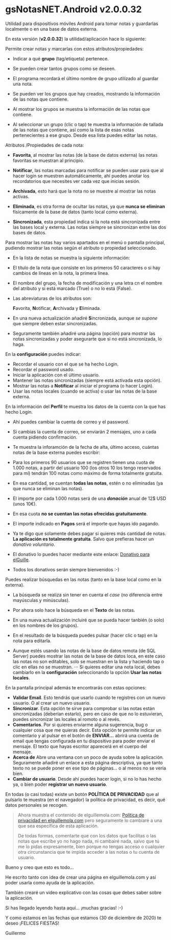 # gsNotasNET.Android v2.0.0.32
Utilidad para dispositivos móviles Android para tomar notas y guardarlas localmente o en una base de datos externa.

En esta versión (**v2.0.0.32**) la utilidad/aplicación hace lo siguiente:

Permite crear notas y marcarlas con estos atributos/propiedades:

* Indicar a qué **grupo** (tag/etiqueta) pertenece.

* Se pueden crear tantos grupos como se deseen.

* El programa recordará el último nombre de grupo utilizado al guardar una nota.

* Se pueden ver los grupos que hay creados, mostrando la información de las notas que contiene.

* Al mostrar los grupos se muestra la información de las notas que contiene.

* Al seleccionar un grupo (clic o tap) te muestra la información de tallada de las notas que contiene, así como la lista de esas notas pertenecientes a ese grupo. Desde esa lista puedes editar las notas.


Atributos /Propiedades de cada nota:

* **Favorita**, al mostrar las notas (de la base de datos externa) las notas favoritas se muestran al principio.

* **Notificar**, las notas marcadas para notificar se pueden usar para que al hacer login se muestren automáticamente, ahí puedes anotar los recordatorios que necesites ver cada vez que inicias sesión.

* **Archivada**, esto hará que la nota no se muestre al mostrar las notas activas.

* **Eliminada**, es otra forma de ocultar las notas, ya que **nunca se eliminan** físicamente de la base de datos (tanto local como externa).

* **Sincronizada**, esta propiedad indica si la nota está sincronizada entre las bases local y externa. Las notas siempre se sincronizan entre las dos bases de datos.


Para mostrar las notas hay varios apartados en el menú o pantalla principal, pudiendo mostrar las notas según el atributo o propiedad seleccionado.

* En la lista de notas se muestra la siguiente información:

* El título de la nota que consiste en los primeros 50 caracteres o si hay cambios de líneas en la nota, la primera línea.

* El nombre del grupo, la fecha de modificación y una letra cn el nombre del atributo y si está marcado (True) o no lo está (False).

* Las abreviaturas de los atributos son:

   **F**avorita, **N**otificar, **A**rchivada y **E**liminada.

* En una nueva actualización añadiré **S**incronizada, aunque _se supone_ que siempre deben estar sincronizadas.

* Seguramente también añadiré una página (opción) para mostrar las notas sincronizadas y poder asegurarte que si no está sincronizada, lo haga.


En la **configuración** puedes indicar:

* Recordar el usuario con el que se ha hecho Login.
* Recordar el password usado.
* Iniciar la aplicación con el último usuario.
* Mantener las notas sincronizadas (siempre está activada esta opción).
* Mostrar las notas a **Notificar** al iniciar el programa (o hacer Login).
* Usar las notas locales (cuando se activa) o usar las notas de la base externa.


En la información del **Perfil** te muestra los datos de la cuenta con la que has hecho Login.

+ Ahí puedes cambiar la cuenta de correo y el password.

+ Si cambias la cuenta de correo, se enviarán 2 mensajes, uno a cada cuenta pidiendo confirmación.
+ Te muestra la inforamción de la fecha de alta, último acceso, cuántas notas de la base externa puedes escribir:
+ Para los primeros 90 usuarios que se registren tienen una cuota de 1.000 notas, a partir del usuario 100 (los otros 10 los tengo reservados para mí) tendrán 100 notas como máximo de forma totalmente gratuita.
+ En esa cantidad, se cuentan **todas las notas**, estén o no eliminadas (ya que nunca se eliminan las notas).
+ El importe por cada 1.000 notas será de una **_donación_** anual de 12$ USD (unos 10€). 
+ En esa cuota **no se cuentan las notas ofrecidas gratuitamente**.
+ El importe indicado en **Pagos** será el importe que hayas ido pagando.
+ Ya te digo que solamente debes pagar si quieres más cantidad de notas. **La aplicación es totalmente gratuita**. Salvo que prefieras hacer un _donativo voluntario_.
+ El donativo lo puedes hacer mediante este enlace: [Donativo para elGuille](https://www.paypal.com/donate?token=WBZOeXqlea5enl-OaI8HmUvFhUla47934oYB8N9VGDUHSlKViVP7BDVIEP_cuttlmrwvkPnMMa_AQqxo).
+ Todos los donativos serán siempre bienvenidos :-) 


Puedes realizar búsquedas en las notas (tanto en la base local como en la externa).

* La búsqueda se realiza sin tener en cuenta el _case_ (no diferencia entre mayúsculas y minúsculas).
* Por ahora solo hace la búsqueda en el **Texto** de las notas.
* En una nueva actualización incluiré que se pueda hacer tanbién (o solo) en los nombres de los grupos).
* En el resultado de la búsqueda puedes pulsar (hacer clic o tap) en la nota para editarla.

* Aunque estés usando las notas de la base de datos remota (de SQL Server) puedes mostrar las notas de la base de datos loca, en este caso las notas no son editables, solo se muestran en la lista y haciendo tap o clic en ellas no se muestran.
⋅⋅⋅ Si quieres editar una nota local, debes cambiarlo en la **configuración** seleccionando la opción **Usar las notas locales**.


En la pantalla principal además te encontrarás con estas opciones:

* **Validar Email**. Esto tendrás que usarlo cuando te registres con un nuevo usuario. O al crear un nuevo usuario.
* **Sincronizar**. Esta opción te sirve para comprobar si las notas están sincronizadas (deberían estarlo), pero en caso de que no lo estuvieran, puedes sincronizar las locales al romoto o al revés.
* **Comentarios**. Por si quieres enviarme alguna sugerencia, bug o cualquier cosa que me quieras decir. Esta opción te permite indicar un comentario y al pulsar en el botón de **ENVIAR...** abrirá una cuenta de email que tengas configurada en tu dispositivo para poder enviar el mensaje. El texto que hayas escritor aparecerá en el cuerpo del mensaje.
* **Acerca de** Abre una ventana con un poco de ayuda sobre la aplicación. Seguramente añadiré un enlace a esta página descriptiva, ya que tanto texto no se puede poner en ese tipo de páginas... o al menos no se vería bien.
*  **Cambiar de usuario**. Desde ahí puedes hacer login, si no lo has hecho ya, o bien poder **registrar un nuevo usuario**.


En todas (o casi todas) existe un botón **POLÍTICA DE PRIVACIDAD** que al pulsarlo te muestra (en el navegador) la política de privacidad, es decir, qué datos personales se recogen.

> Ahora muestra el contenido de elguillemola.com: [Política de privacidad en elguillemola.com](https://www.elguillemola.com/politica-de-privacidad/) pero seguramente lo cambiaré a una que sea específica de esta aplicación.
>
> De todas formas, comentarte que con los datos que facilitas o las notas que escribe yo no hago nada, ni cambairé nada, salvo que tú me lo pidas expresamente, bien porque no tengas acceso o cualquier otra circunstancia que te impida acceder a las notas o tu cuenta de usuario.

Bueno y creo que esto es todo... 

He escrito tanto con idea de crear una página en elguillemola.com y así poder usarla como ayuda de la aplicación.

También crearé un video explicativo con las cosas que debes saber sobre la aplicación.


Si has llegado leyendo hasta aquí... ¡muchas gracias! :-)

Y como estamos en las fechas que estamos (30 de diciembre de 2020) te deseo ¡FELICES FIESTAS! 

Guillermo
